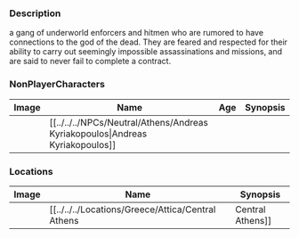 ### Description
a gang of underworld enforcers and hitmen who are rumored to have connections to the god of the dead. They are feared and respected for their ability to carry out seemingly impossible assassinations and missions, and are said to never fail to complete a contract.

### NonPlayerCharacters
| Image | Name              | Age | Synopsis |
| ----- | ----------------- | --- | -------- |
|       | [[../../../NPCs/Neutral/Athens/Andreas Kyriakopoulos\|Andreas Kyriakopoulos]] |     |          |
### Locations
| Image | Name   | Synopsis |
| ----- | ------ | -------- |
|       | [[../../../Locations/Greece/Attica/Central Athens|Central Athens]] | Leader: Andreas Kyriakopoulos        |